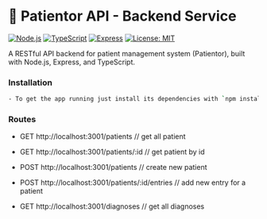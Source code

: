 # 🏥 Patientor API - Backend Service

[![Node.js](https://img.shields.io/badge/Node.js-18%2B-green)](https://nodejs.org/)
[![TypeScript](https://img.shields.io/badge/TypeScript-5%2B-blue)](https://www.typescriptlang.org/)
[![Express](https://img.shields.io/badge/Express-4.x-lightgrey)](https://expressjs.com/)
[![License: MIT](https://img.shields.io/badge/License-MIT-yellow.svg)](https://opensource.org/licenses/MIT)

A RESTful API backend for patient management system (Patientor), built with Node.js, Express, and TypeScript.

### Installation

```bash
- To get the app running just install its dependencies with `npm install` and run it with `npm run dev`.
```

### Routes

- GET http://localhost:3001/patients // get all patient
- GET http://localhost:3001/patients/:id // get patient by id

- POST http://localhost:3001/patients // create new patient
- POST http://localhost:3001/patients/:id/entries // add new entry for a patient

- GET http://localhost:3001/diagnoses // get all diagnoses
